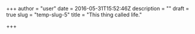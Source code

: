 +++
author = "user"
date = 2016-05-31T15:52:46Z
description = ""
draft = true
slug = "temp-slug-5"
title = "This thing called life."

+++







